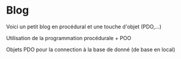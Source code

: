 # Blog
Voici un petit blog en procédural et une touche d'objet (PDO,...)



Utilisation de la programmation procédurale + POO

Objets PDO pour la connection à la base de donné (de base en local)
